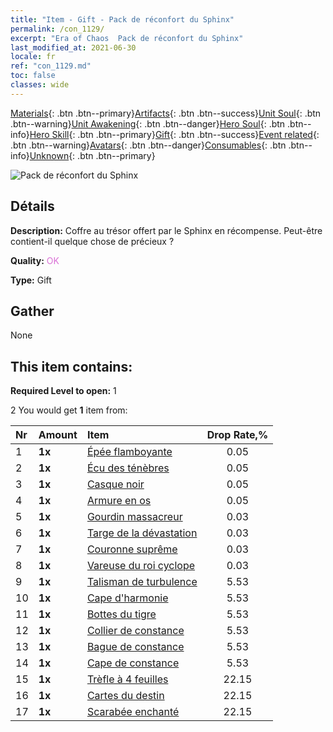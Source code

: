 ```yaml
---
title: "Item - Gift - Pack de réconfort du Sphinx"
permalink: /con_1129/
excerpt: "Era of Chaos  Pack de réconfort du Sphinx"
last_modified_at: 2021-06-30
locale: fr
ref: "con_1129.md"
toc: false
classes: wide
---
```

 [Materials](/ItemsFR/){: .btn .btn--primary}[Artifacts](/ItemsFR/Artifacts/){: .btn .btn--success}[Unit Soul](/ItemsFR/UnitSoul/){: .btn .btn--warning}[Unit Awakening](/ItemsFR/UnitAwakening/){: .btn .btn--danger}[Hero Soul](/ItemsFR/HeroSoul/){: .btn .btn--info}[Hero Skill](/ItemsFR/HeroSkill/){: .btn .btn--primary}[Gift](/ItemsFR/Gift/){: .btn .btn--success}[Event related](/ItemsFR/Events/){: .btn .btn--warning}[Avatars](/ItemsFR/Avatars/){: .btn .btn--danger}[Consumables](/ItemsFR/Consumables/){: .btn .btn--info}[Unknown](/ItemsFR/Unknown/){: .btn .btn--primary}

 ![Pack de réconfort du Sphinx](/images/t/i_907002.png)

## Détails
 **Description:** Coffre au trésor offert par le Sphinx en récompense. Peut-être contient-il quelque chose de précieux ?

 **Quality:** <span style="color: #DA70D6">OK</span>

 **Type:** Gift

## Gather

  None

## This item contains:

 **Required Level to open:** 1

 2 You would get **1** item  from:

  | Nr | Amount |     Item    | Drop Rate,% |
  |:---|:-------|:------------|:---------:|
  | 1 |  **1x** | [Épée flamboyante](/ItemsFR/art_121/) | 0.05 | 
  | 2 |  **1x** | [Écu des ténèbres](/ItemsFR/art_122/) | 0.05 | 
  | 3 |  **1x** | [Casque noir](/ItemsFR/art_123/) | 0.05 | 
  | 4 |  **1x** | [Armure en os](/ItemsFR/art_124/) | 0.05 | 
  | 5 |  **1x** | [Gourdin massacreur](/ItemsFR/art_125/) | 0.03 | 
  | 6 |  **1x** | [Targe de la dévastation](/ItemsFR/art_126/) | 0.03 | 
  | 7 |  **1x** | [Couronne suprême](/ItemsFR/art_127/) | 0.03 | 
  | 8 |  **1x** | [Vareuse du roi cyclope](/ItemsFR/art_128/) | 0.03 | 
  | 9 |  **1x** | [Talisman de turbulence](/ItemsFR/art_118/) | 5.53 | 
  | 10 |  **1x** | [Cape d'harmonie](/ItemsFR/art_119/) | 5.53 | 
  | 11 |  **1x** | [Bottes du tigre](/ItemsFR/art_120/) | 5.53 | 
  | 12 |  **1x** | [Collier de constance](/ItemsFR/art_115/) | 5.53 | 
  | 13 |  **1x** | [Bague de constance](/ItemsFR/art_116/) | 5.53 | 
  | 14 |  **1x** | [Cape de constance](/ItemsFR/art_117/) | 5.53 | 
  | 15 |  **1x** | [Trèfle à 4 feuilles](/ItemsFR/art_109/) | 22.15 | 
  | 16 |  **1x** | [Cartes du destin](/ItemsFR/art_110/) | 22.15 | 
  | 17 |  **1x** | [Scarabée enchanté](/ItemsFR/art_111/) | 22.15 | 
